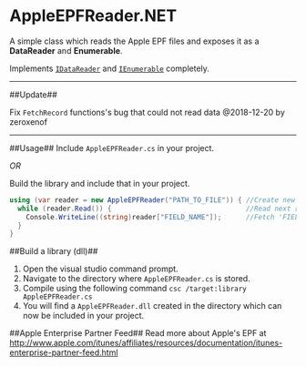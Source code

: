 AppleEPFReader.NET
==================

A simple class which reads the Apple EPF files and exposes it as a **DataReader** and **Enumerable**.

Implements [`IDataReader`](http://msdn.microsoft.com/en-us/library/system.data.idatareader.aspx) and [`IEnumerable`](http://msdn.microsoft.com/en-us/library/9eekhta0.aspx) completely.

----

##Update##

Fix `FetchRecord` functions's bug that could not read data @2018-12-20 by zeroxenof

----



##Usage##
Include `AppleEPFReader.cs` in your project.

*OR*

Build the library and include that in your project.

```csharp
using (var reader = new AppleEPFReader("PATH_TO_FILE")) { //Create new instance, open EPF file and initialize reader
  while (reader.Read()) {                                 //Read next record
    Console.WriteLine((string)reader["FIELD_NAME"]);      //Fetch 'FIELD_NAME' column and print to console
  }
}
```

##Build a library (dll)##
1. Open the visual studio command prompt.
2. Navigate to the directory where `AppleEPFReader.cs` is stored.
3. Compile using the following command `csc /target:library AppleEPFReader.cs`
4. You will find a `AppleEPFReader.dll` created in the directory which can now be included in your project.

##Apple Enterprise Partner Feed##
Read more about Apple's EPF at 
http://www.apple.com/itunes/affiliates/resources/documentation/itunes-enterprise-partner-feed.html
